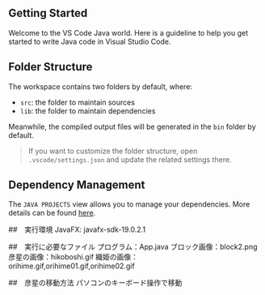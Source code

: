 ## Getting Started

Welcome to the VS Code Java world. Here is a guideline to help you get started to write Java code in Visual Studio Code.

## Folder Structure

The workspace contains two folders by default, where:

- `src`: the folder to maintain sources
- `lib`: the folder to maintain dependencies

Meanwhile, the compiled output files will be generated in the `bin` folder by default.

> If you want to customize the folder structure, open `.vscode/settings.json` and update the related settings there.

## Dependency Management

The `JAVA PROJECTS` view allows you to manage your dependencies. More details can be found [here](https://github.com/microsoft/vscode-java-dependency#manage-dependencies).


##　実行環境
JavaFX: javafx-sdk-19.0.2.1

##　実行に必要なファイル
プログラム：App.java
ブロック画像：block2.png
彦星の画像：hikoboshi.gif
織姫の画像：orihime.gif,orihime01.gif,orihime02.gif

##　彦星の移動方法
パソコンのキーボード操作で移動




